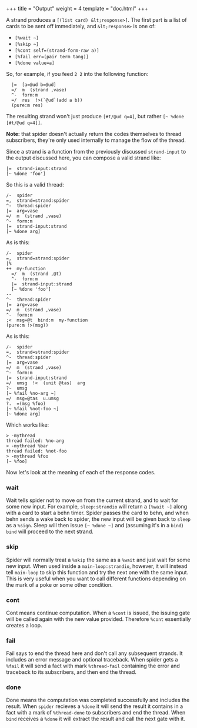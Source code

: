 +++
title = "Output"
weight = 4
template = "doc.html"
+++

A strand produces a `[(list card) &lt;response>]`. The first part is a list of cards to be sent off immediately, and `&lt;response>` is one of:

- `[%wait ~]`
- `[%skip ~]`
- `[%cont self=(strand-form-raw a)]`
- `[%fail err=(pair term tang)]`
- `[%done value=a]`

So, for example, if you feed `2 2` into the following function:

```hoon
  |=  [a=@ud b=@ud]
  =/  m  (strand ,vase) 
  ^-  form:m
  =/  res  !>(`@ud`(add a b))
  (pure:m res)
```

The resulting strand won't just produce `[#t/@ud q=4]`, but rather `[~ %done [#t/@ud q=4]]`.

**Note:** that spider doesn't actually return the codes themselves to thread subscribers, they're only used internally to manage the flow of the thread.

Since a strand is a function from the previously discussed `strand-input` to the output discussed here, you can compose a valid strand like:

```hoon
|=  strand-input:strand
[~ %done 'foo']
```

So this is a valid thread:

```hoon
/-  spider 
=,  strand=strand:spider 
^-  thread:spider 
|=  arg=vase 
=/  m  (strand ,vase) 
^-  form:m 
|=  strand-input:strand
[~ %done arg]
```

As is this:

```hoon
/-  spider 
=,  strand=strand:spider 
|%
++  my-function
  =/  m  (strand ,@t)
  ^-  form:m
  |=  strand-input:strand
  [~ %done 'foo']
--
^-  thread:spider 
|=  arg=vase 
=/  m  (strand ,vase) 
^-  form:m
;<  msg=@t  bind:m  my-function
(pure:m !>(msg))
```

As is this:

```hoon
/-  spider 
=,  strand=strand:spider 
^-  thread:spider 
|=  arg=vase 
=/  m  (strand ,vase) 
^-  form:m 
|=  strand-input:strand
=/  umsg  !<  (unit @tas)  arg
?~  umsg
[~ %fail %no-arg ~]
=/  msg=@tas  u.umsg
?.  =(msg %foo)
[~ %fail %not-foo ~]
[~ %done arg]
```

Which works like:

```
> -mythread
thread failed: %no-arg
> -mythread %bar
thread failed: %not-foo
> -mythread %foo
[~ %foo]
```

Now let's look at the meaning of each of the response codes.

### wait

Wait tells spider not to move on from the current strand, and to wait for some new input. For example, `sleep:strandio` will return a `[%wait ~]` along with a card to start a behn timer. Spider passes the card to behn, and when behn sends a wake back to spider, the new input will be given back to `sleep` as a `%sign`. Sleep will then issue `[~ %done ~]` and (assuming it's in a `bind`) `bind` will proceed to the next strand.

### skip

Spider will normally treat a `%skip` the same as a `%wait` and just wait for some new input. When used inside a `main-loop:strandio`, however, it will instead tell `main-loop` to skip this function and try the next one with the same input. This is very useful when you want to call different functions depending on the mark of a poke or some other condition.

### cont

Cont means continue computation. When a `%cont` is issued, the issuing gate will be called again with the new value provided. Therefore `%cont` essentially creates a loop.

### fail

Fail says to end the thread here and don't call any subsequent strands. It includes an error message and optional traceback. When spider gets a `%fail` it will send a fact with mark `%thread-fail` containing the error and traceback to its subscribers, and then end the thread.

### done

Done means the computation was completed successfully and includes the result. When `spider` recieves a `%done` it will send the result it contains in a fact with a mark of `%thread-done` to subscribers and end the thread. When `bind` receives a `%done` it will extract the result and call the next gate with it.
